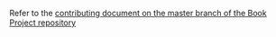 Refer to the [contributing document on the master branch of the Book Project repository](https://github.com/Project-Books/book-project/blob/master/CONTRIBUTING.md)
